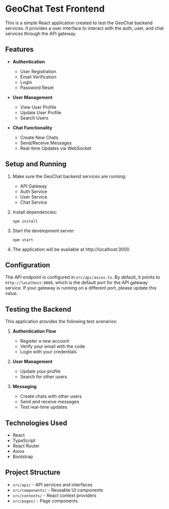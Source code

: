 # GeoChat Test Frontend

This is a simple React application created to test the GeoChat backend services. It provides a user interface to interact with the auth, user, and chat services through the API gateway.

## Features

- **Authentication**
  - User Registration
  - Email Verification
  - Login
  - Password Reset

- **User Management**
  - View User Profile
  - Update User Profile
  - Search Users

- **Chat Functionality**
  - Create New Chats
  - Send/Receive Messages
  - Real-time Updates via WebSocket

## Setup and Running

1. Make sure the GeoChat backend services are running:
   - API Gateway
   - Auth Service
   - User Service
   - Chat Service

2. Install dependencies:
   ```
   npm install
   ```

3. Start the development server:
   ```
   npm start
   ```

4. The application will be available at http://localhost:3000

## Configuration

The API endpoint is configured in `src/api/axios.ts`. By default, it points to `http://localhost:8080`, which is the default port for the API gateway service. If your gateway is running on a different port, please update this value.

## Testing the Backend

This application provides the following test scenarios:

1. **Authentication Flow**
   - Register a new account
   - Verify your email with the code
   - Login with your credentials

2. **User Management**
   - Update your profile
   - Search for other users

3. **Messaging**
   - Create chats with other users
   - Send and receive messages
   - Test real-time updates

## Technologies Used

- React
- TypeScript
- React Router
- Axios
- Bootstrap

## Project Structure

- `src/api/` - API services and interfaces
- `src/components/` - Reusable UI components
- `src/contexts/` - React context providers
- `src/pages/` - Page components
